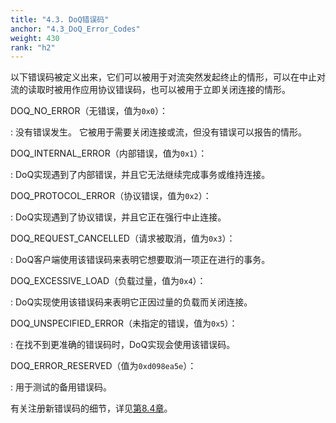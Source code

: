 ```yaml
---
title: "4.3. DoQ错误码"
anchor: "4.3_DoQ_Error_Codes"
weight: 430
rank: "h2"
---
```


以下错误码被定义出来，它们可以被用于对流突然发起终止的情形，可以在中止对流的读取时被用作应用协议错误码，也可以被用于立即关闭连接的情形。

DOQ_NO_ERROR（无错误，值为`0x0`）：

:   没有错误发生。
它被用于需要关闭连接或流，但没有错误可以报告的情形。

DOQ_INTERNAL_ERROR（内部错误，值为`0x1`）：

:   DoQ实现遇到了内部错误，并且它无法继续完成事务或维持连接。

DOQ_PROTOCOL_ERROR（协议错误，值为`0x2`）：

:   DoQ实现遇到了协议错误，并且它正在强行中止连接。

DOQ_REQUEST_CANCELLED（请求被取消，值为`0x3`）：

:   DoQ客户端使用该错误码来表明它想要取消一项正在进行的事务。

DOQ_EXCESSIVE_LOAD（负载过量，值为`0x4`）：

:   DoQ实现使用该错误码来表明它正因过量的负载而关闭连接。

DOQ_UNSPECIFIED_ERROR（未指定的错误，值为`0x5`）：

:   在找不到更准确的错误码时，DoQ实现会使用该错误码。

DOQ_ERROR_RESERVED（值为`0xd098ea5e`）：

:   用于测试的备用错误码。

有关注册新错误码的细节，详见[第8.4章]()。
